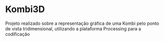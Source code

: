 # Kombi3D
Projeto realizado sobre a representação gráfica de uma Kombi pelo ponto de vista tridimensional, utilizando a plataforma Processing para a codificação
